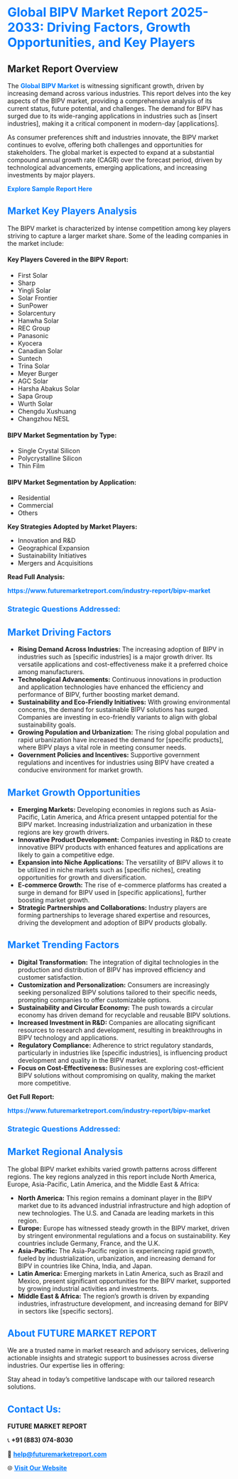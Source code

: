 <h1 style="color: #007BFF;">Global BIPV Market Report 2025-2033: Driving Factors, Growth Opportunities, and Key Players</h1>

<section id="overview">
<h2>Market Report Overview</h2>
<p>The <a href="https://www.futuremarketreport.com/industry-report/bipv-market" style="color: #007BFF; text-decoration: none;"><strong>Global BIPV Market</strong></a> is witnessing significant growth, driven by increasing demand across various industries. This report delves into the key aspects of the BIPV market, providing a comprehensive analysis of its current status, future potential, and challenges. The demand for BIPV has surged due to its wide-ranging applications in industries such as [insert industries], making it a critical component in modern-day [applications].</p>
<p>As consumer preferences shift and industries innovate, the BIPV market continues to evolve, offering both challenges and opportunities for stakeholders. The global market is expected to expand at a substantial compound annual growth rate (CAGR) over the forecast period, driven by technological advancements, emerging applications, and increasing investments by major players.</p>
</section>

<section id="overview">
<p><a href="https://www.futuremarketreport.com/request-sample/reportId=88589" style="color: #007BFF; text-decoration: none;"><strong>Explore Sample Report Here</strong></a></p>
</section>

<section id="key-players">
<h2 style="color: #007BFF;">Market Key Players Analysis</h2>
<p>The BIPV market is characterized by intense competition among key players striving to capture a larger market share. Some of the leading companies in the market include:</p>
<h4>Key Players Covered in the BIPV Report:</h4>
<ul><li>First Solar</li><li>Sharp</li><li>Yingli Solar</li><li>Solar Frontier</li><li>SunPower</li><li>Solarcentury</li><li>Hanwha Solar</li><li>REC Group</li><li>Panasonic</li><li>Kyocera</li><li>Canadian Solar</li><li>Suntech</li><li>Trina Solar</li><li>Meyer Burger</li><li>AGC Solar</li><li>Harsha Abakus Solar</li><li>Sapa Group</li><li>Wurth Solar</li><li>Chengdu Xushuang</li><li>Changzhou NESL</li></ul>
<h4>BIPV Market Segmentation by Type:</h4>
<ul><li>Single Crystal Silicon</li><li>Polycrystalline Silicon</li><li>Thin Film</li></ul>

<h4>BIPV Market Segmentation by Application:</h4>
<ul><li>Residential</li><li>Commercial</li><li>Others</li></ul>
<p><strong>Key Strategies Adopted by Market Players:</strong></p>
<ul>
<li>Innovation and R&D</li>
<li>Geographical Expansion</li>
<li>Sustainability Initiatives</li>
<li>Mergers and Acquisitions</li>
</ul>
</section>

<section>
<p><strong>Read Full Analysis: </strong></p><a href="https://www.futuremarketreport.com/industry-report/bipv-market" style="color: #007BFF; text-decoration: none;"><strong>https://www.futuremarketreport.com/industry-report/bipv-market</strong></a>
<h3 style="color: #007BFF;">Strategic Questions Addressed:</h3>
</section>

<section id="driving-factors">
<h2 style="color: #007BFF;">Market Driving Factors</h2>
<ul>
<li><strong>Rising Demand Across Industries:</strong> The increasing adoption of BIPV in industries such as [specific industries] is a major growth driver. Its versatile applications and cost-effectiveness make it a preferred choice among manufacturers.</li>
<li><strong>Technological Advancements:</strong> Continuous innovations in production and application technologies have enhanced the efficiency and performance of BIPV, further boosting market demand.</li>
<li><strong>Sustainability and Eco-Friendly Initiatives:</strong> With growing environmental concerns, the demand for sustainable BIPV solutions has surged. Companies are investing in eco-friendly variants to align with global sustainability goals.</li>
<li><strong>Growing Population and Urbanization:</strong> The rising global population and rapid urbanization have increased the demand for [specific products], where BIPV plays a vital role in meeting consumer needs.</li>
<li><strong>Government Policies and Incentives:</strong> Supportive government regulations and incentives for industries using BIPV have created a conducive environment for market growth.</li>
</ul>
</section>

<section id="growth-opportunities">
<h2 style="color: #007BFF;">Market Growth Opportunities</h2>
<ul>
<li><strong>Emerging Markets:</strong> Developing economies in regions such as Asia-Pacific, Latin America, and Africa present untapped potential for the BIPV market. Increasing industrialization and urbanization in these regions are key growth drivers.</li>
<li><strong>Innovative Product Development:</strong> Companies investing in R&D to create innovative BIPV products with enhanced features and applications are likely to gain a competitive edge.</li>
<li><strong>Expansion into Niche Applications:</strong> The versatility of BIPV allows it to be utilized in niche markets such as [specific niches], creating opportunities for growth and diversification.</li>
<li><strong>E-commerce Growth:</strong> The rise of e-commerce platforms has created a surge in demand for BIPV used in [specific applications], further boosting market growth.</li>
<li><strong>Strategic Partnerships and Collaborations:</strong> Industry players are forming partnerships to leverage shared expertise and resources, driving the development and adoption of BIPV products globally.</li>
</ul>
</section>

<section id="trending-factors">
<h2 style="color: #007BFF;">Market Trending Factors</h2>
<ul>
<li><strong>Digital Transformation:</strong> The integration of digital technologies in the production and distribution of BIPV has improved efficiency and customer satisfaction.</li>
<li><strong>Customization and Personalization:</strong> Consumers are increasingly seeking personalized BIPV solutions tailored to their specific needs, prompting companies to offer customizable options.</li>
<li><strong>Sustainability and Circular Economy:</strong> The push towards a circular economy has driven demand for recyclable and reusable BIPV solutions.</li>
<li><strong>Increased Investment in R&D:</strong> Companies are allocating significant resources to research and development, resulting in breakthroughs in BIPV technology and applications.</li>
<li><strong>Regulatory Compliance:</strong> Adherence to strict regulatory standards, particularly in industries like [specific industries], is influencing product development and quality in the BIPV market.</li>
<li><strong>Focus on Cost-Effectiveness:</strong> Businesses are exploring cost-efficient BIPV solutions without compromising on quality, making the market more competitive.</li>
</ul>
</section>

<section>
<p><strong>Get Full Report: </strong></p><a href="https://www.futuremarketreport.com/industry-report/bipv-market" style="color: #007BFF; text-decoration: none;"><strong>https://www.futuremarketreport.com/industry-report/bipv-market</strong></a>
<h3 style="color: #007BFF;">Strategic Questions Addressed:</h3>
</section>


<section id="regional-analysis">
<h2 style="color: #007BFF;">Market Regional Analysis</h2>
<p>The global BIPV market exhibits varied growth patterns across different regions. The key regions analyzed in this report include North America, Europe, Asia-Pacific, Latin America, and the Middle East & Africa:</p>
<ul>
<li><strong>North America:</strong> This region remains a dominant player in the BIPV market due to its advanced industrial infrastructure and high adoption of new technologies. The U.S. and Canada are leading markets in this region.</li>
<li><strong>Europe:</strong> Europe has witnessed steady growth in the BIPV market, driven by stringent environmental regulations and a focus on sustainability. Key countries include Germany, France, and the U.K.</li>
<li><strong>Asia-Pacific:</strong> The Asia-Pacific region is experiencing rapid growth, fueled by industrialization, urbanization, and increasing demand for BIPV in countries like China, India, and Japan.</li>
<li><strong>Latin America:</strong> Emerging markets in Latin America, such as Brazil and Mexico, present significant opportunities for the BIPV market, supported by growing industrial activities and investments.</li>
<li><strong>Middle East & Africa:</strong> The region’s growth is driven by expanding industries, infrastructure development, and increasing demand for BIPV in sectors like [specific sectors].</li>
</ul>
</section>

<footer>
<h2 style="color: #007BFF;">About FUTURE MARKET REPORT</h2>
<p>We are a trusted name in market research and advisory services, delivering actionable insights and strategic support to businesses across diverse industries. Our expertise lies in offering:</p>

<p>Stay ahead in today’s competitive landscape with our tailored research solutions.</p>

<h2 style="color: #007BFF;">Contact Us:</h2>
<p><strong>FUTURE MARKET REPORT</strong></p>
<p>📞 <strong>+91 (883) 074-8030</strong></p>
<p>📧 <strong><a href="mailto:help@futuremarketreport.com" style="color: #007BFF;">help@futuremarketreport.com</a></strong></p>
<p>🌐 <strong><a href="https://www.futuremarketreport.com/" style="color: #007BFF;">Visit Our Website</a></strong></p>
</footer>